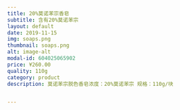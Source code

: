 ```yaml
---
title: 20%莫诺苯宗香皂
subtitle: 含有20%莫诺苯宗
layout: default
date: 2019-11-15
img: soaps.png
thumbnail: soaps.png
alt: image-alt
modal-id: 604025065902
price: ¥260.00
quality: 110g
category: product
description: 莫诺苯宗脱色香皂浓度：20%莫诺苯宗 规格：110g/块


---
```

